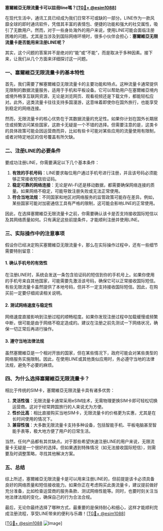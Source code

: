 **塞爾維亞无限流量卡可以註冊line嗎？[[TG💪+ @esim1088](https://t.me/s/esim1088)]**

在现代生活中，通讯工具已经成为我们日常不可或缺的一部分。LINE作为一款风靡全球的即时通讯软件，凭借其丰富的表情包、便捷的功能和强大的社交属性，吸引了无数用户。然而，对于一些身处海外的用户来说，使用LINE可能会面临注册困难的问题。尤其是当涉及到国际网络环境时，很多小伙伴会担心：**塞爾維亞无限流量卡是否能用来注册LINE呢？**

其实，这个问题的答案并不是绝对的“能”或“不能”，而是取决于多种因素。接下来，让我们从几个方面来详细探讨这一问题。

### 一、塞爾維亞无限流量卡的基本特性

首先，我们需要了解塞爾維亞无限流量卡的主要功能和特点。这种流量卡通常提供无限制的数据流量服务，适用于手机和平板设备。它可以帮助用户在塞爾維亞境内或境外畅享互联网资源，无论是浏览网页、观看视频还是下载文件，都能轻松应对。此外，这类流量卡往往支持多国漫游，这意味着即使你在国外旅行，也能享受到稳定的网络连接。

然而，无限流量卡的核心优势在于其数据流量的充足性。如果你计划在国外长期居住或频繁访问某些国家，这款卡无疑是一个不错的选择。但需要注意的是，这类卡的具体政策可能会因运营商而异，比如有些卡可能对某些应用的流量使用有限制，或者对特定地区的信号覆盖有所欠缺。

### 二、注册LINE的必要条件

要成功注册LINE，你需要满足以下几个基本条件：

1. **有效的手机号码**：LINE要求每位用户通过手机号进行注册，并且该号码必须能够正常接收短信验证码。
2. **稳定可靠的网络连接**：无论是Wi-Fi还是移动数据，都需要确保网络连接的质量。如果网络不稳定，可能导致注册失败或无法正常使用。
3. **符合当地法规**：不同国家和地区对网络服务的监管政策可能存在差异。例如，某些国家可能对加密通信工具有严格的限制，这可能会影响LINE的正常使用。

因此，在选择塞爾維亞无限流量卡之前，你需要确认该卡是否支持接收国际短信以及其网络质量如何。只有满足这些前提条件，才能顺利注册并使用LINE。

### 三、实际操作中的注意事项

假设你已经决定购买塞爾維亞无限流量卡，那么在实际操作过程中，还有一些细节需要特别留意：

#### 1. 确认手机号的有效性
在注册LINE时，系统会发送一条包含验证码的短信到你的手机号上。如果你使用的手机号来自其他国家，可能需要先激活该号码，确保它可以正常接收国际短信。有些无限流量卡虽然提供了本地号码，但并不一定支持接收国际短信。因此，在购买前一定要仔细阅读相关说明。

#### 2. 测试网络速度与稳定性
网络速度直接影响到注册过程的顺畅程度。如果你发现注册过程中加载缓慢或频繁中断，很可能是由于网络不稳定造成的。建议在注册之前先测试一下网络状况，确保一切正常后再进行操作。

#### 3. 遵守当地法律法规
虽然塞爾維亞是一个相对开放的国家，但在某些情况下，政府可能会对某些类型的网络服务实施限制。因此，在使用LINE或其他类似应用时，务必遵守当地的法律法规，避免不必要的麻烦。

### 四、为什么选择塞爾維亞无限流量卡？

相比于传统的SIM卡，塞爾維亞无限流量卡具有诸多优势：

1. **灵活性强**：无限流量卡通常采用eSIM技术，无需物理更换SIM卡即可轻松切换运营商。这对于经常跨国旅行的人来说尤为方便。
2. **性价比高**：相比直接购买当地SIM卡，无限流量卡的价格更为实惠，尤其是在长时间使用的情况下。
3. **兼容性强**：大多数无限流量卡支持多种设备，包括智能手机、平板电脑甚至智能手表等，极大地方便了用户的日常生活。

当然，任何产品都有其优缺点。对于那些希望快速注册LINE的用户来说，无限流量卡无疑是一个很好的选择。但如果遇到特殊情况（如无法接收国际短信），则需要及时调整策略，寻找其他解决方案。

### 五、总结

综上所述，塞爾維亞无限流量卡是可以用来注册LINE的，但前提是该卡必须具备良好的网络质量和短信接收能力。如果你正在考虑购买此类流量卡，建议提前做好充分准备，比如检查运营商的服务条款、测试网络性能等。同时，也要时刻关注当地法律法规的变化，确保自己的行为合法合规。

最后，无论你最终选择了哪种方式，最重要的是保持耐心和细心，这样才能顺利完成注册流程，享受LINE带来的便利与乐趣！[[TG💪+ @esim1088](https://t.me/s/esim1088)]

[[TG💪+ @esim1088](https://t.me/s/esim1088) ![Image](https://i.postimg.cc/4NQfJmqS/Snipaste-2025-05-13-00-14-12.png)]